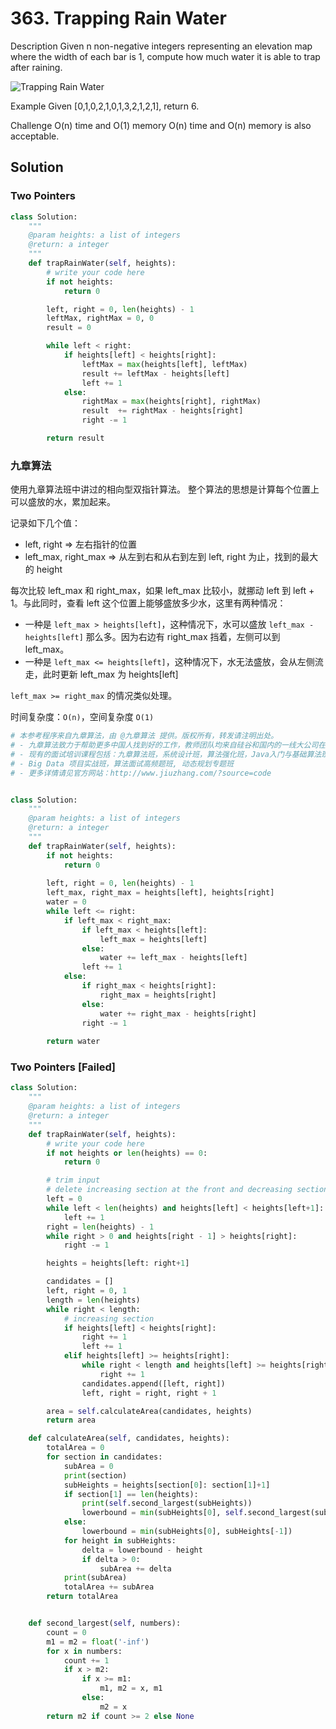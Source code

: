 # 363. Trapping Rain Water

Description
Given n non-negative integers representing an elevation map where the width of each bar is 1, compute how much water it is able to trap after raining.

![Trapping Rain Water](https://lintcode-media.s3.amazonaws.com/problem/rainwatertrap.png)


Example
Given [0,1,0,2,1,0,1,3,2,1,2,1], return 6.

Challenge
O(n) time and O(1) memory
O(n) time and O(n) memory is also acceptable.


## Solution

### Two Pointers

```python
class Solution:
    """
    @param heights: a list of integers
    @return: a integer
    """
    def trapRainWater(self, heights):
        # write your code here
        if not heights:
            return 0

        left, right = 0, len(heights) - 1
        leftMax, rightMax = 0, 0
        result = 0

        while left < right:
            if heights[left] < heights[right]:
                leftMax = max(heights[left], leftMax)
                result += leftMax - heights[left]
                left += 1
            else:
                rightMax = max(heights[right], rightMax)
                result  += rightMax - heights[right]
                right -= 1

        return result
```


### 九章算法

使用九章算法班中讲过的相向型双指针算法。
整个算法的思想是计算每个位置上可以盛放的水，累加起来。

记录如下几个值：

- left, right => 左右指针的位置
- left_max, right_max => 从左到右和从右到左到 left, right 为止，找到的最大的 height

每次比较 left_max 和 right_max，如果 left_max 比较小，就挪动 left 到 left + 1。与此同时，查看 left 这个位置上能够盛放多少水，这里有两种情况：

- 一种是 `left_max > heights[left]`，这种情况下，水可以盛放 `left_max - heights[left]` 那么多。因为右边有 right_max 挡着，左侧可以到 left_max。
- 一种是 `left_max <= heights[left]`，这种情况下，水无法盛放，会从左侧流走，此时更新 left_max 为 heights[left]

`left_max >= right_max` 的情况类似处理。

时间复杂度：`O(n)`，空间复杂度 `O(1)`

```python
# 本参考程序来自九章算法，由 @九章算法 提供。版权所有，转发请注明出处。
# - 九章算法致力于帮助更多中国人找到好的工作，教师团队均来自硅谷和国内的一线大公司在职工程师。
# - 现有的面试培训课程包括：九章算法班，系统设计班，算法强化班，Java入门与基础算法班，Android 项目实战班，
# - Big Data 项目实战班，算法面试高频题班, 动态规划专题班
# - 更多详情请见官方网站：http://www.jiuzhang.com/?source=code


class Solution:
    """
    @param heights: a list of integers
    @return: a integer
    """
    def trapRainWater(self, heights):
        if not heights:
            return 0
            
        left, right = 0, len(heights) - 1
        left_max, right_max = heights[left], heights[right]
        water = 0
        while left <= right:
            if left_max < right_max:
                if left_max < heights[left]:
                    left_max = heights[left]
                else:
                    water += left_max - heights[left]
                left += 1
            else:
                if right_max < heights[right]:
                    right_max = heights[right]
                else:
                    water += right_max - heights[right]
                right -= 1
                    
        return water
```


### Two Pointers [Failed]

```python
class Solution:
    """
    @param heights: a list of integers
    @return: a integer
    """
    def trapRainWater(self, heights):
        # write your code here
        if not heights or len(heights) == 0:
            return 0

        # trim input
        # delete increasing section at the front and decreasing section at the end
        left = 0
        while left < len(heights) and heights[left] < heights[left+1]:
            left += 1
        right = len(heights) - 1
        while right > 0 and heights[right - 1] > heights[right]:
            right -= 1

        heights = heights[left: right+1]

        candidates = []
        left, right = 0, 1
        length = len(heights)
        while right < length:
            # increasing section
            if heights[left] < heights[right]:
                right += 1
                left += 1
            elif heights[left] >= heights[right]:
                while right < length and heights[left] >= heights[right]:
                    right += 1
                candidates.append([left, right])
                left, right = right, right + 1

        area = self.calculateArea(candidates, heights)
        return area

    def calculateArea(self, candidates, heights):
        totalArea = 0
        for section in candidates:
            subArea = 0
            print(section)
            subHeights = heights[section[0]: section[1]+1]
            if section[1] == len(heights):
                print(self.second_largest(subHeights))
                lowerbound = min(subHeights[0], self.second_largest(subHeights))
            else:
                lowerbound = min(subHeights[0], subHeights[-1])
            for height in subHeights:
                delta = lowerbound - height
                if delta > 0:
                    subArea += delta
            print(subArea)
            totalArea += subArea
        return totalArea


    def second_largest(self, numbers):
        count = 0
        m1 = m2 = float('-inf')
        for x in numbers:
            count += 1
            if x > m2:
                if x >= m1:
                    m1, m2 = x, m1            
                else:
                    m2 = x
        return m2 if count >= 2 else None
```